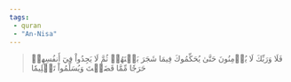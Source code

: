 ```yaml
---
tags: 
 - quran 
 - "An-Nisa"
---
```


> فَلَا وَرَبِّكَ لَا يُؤۡمِنُونَ حَتَّىٰ يُحَكِّمُوكَ فِيمَا شَجَرَ بَيۡنَهُمۡ ثُمَّ لَا يَجِدُواْ فِيٓ أَنفُسِهِمۡ حَرَجٗا مِّمَّا قَضَيۡتَ وَيُسَلِّمُواْ تَسۡلِيمٗا
